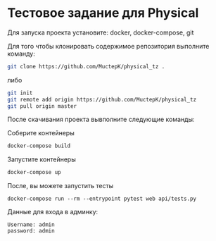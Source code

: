# Тестовое задание для Physical
Для запуска проекта установите: docker, docker-compose, git


Для того чтобы клонировать содержимое репозитория выполните команду:
```bash
git clone https://github.com/MuctepK/physical_tz .
```
либо 
```bash
git init
git remote add origin https://github.com/MuctepK/physical_tz
git pull origin master
```

После скачивания проекта вывполните следующие команды:

Соберите контейнеры
```bash
docker-compose build
```
Запустите контейнеры
```bash
docker-compose up
```
После, вы можете запустить тесты
```
docker-compose run --rm --entrypoint pytest web api/tests.py
```


Данные для входа в админку:
```
Username: admin
password: admin
```